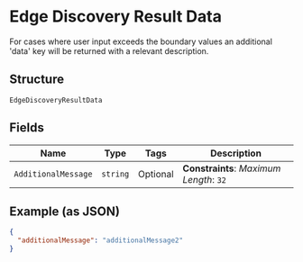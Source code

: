 
# Edge Discovery Result Data

For cases where user input exceeds the boundary values an additional 'data' key will be returned with a relevant description.

## Structure

`EdgeDiscoveryResultData`

## Fields

| Name | Type | Tags | Description |
|  --- | --- | --- | --- |
| `AdditionalMessage` | `string` | Optional | **Constraints**: *Maximum Length*: `32` |

## Example (as JSON)

```json
{
  "additionalMessage": "additionalMessage2"
}
```

